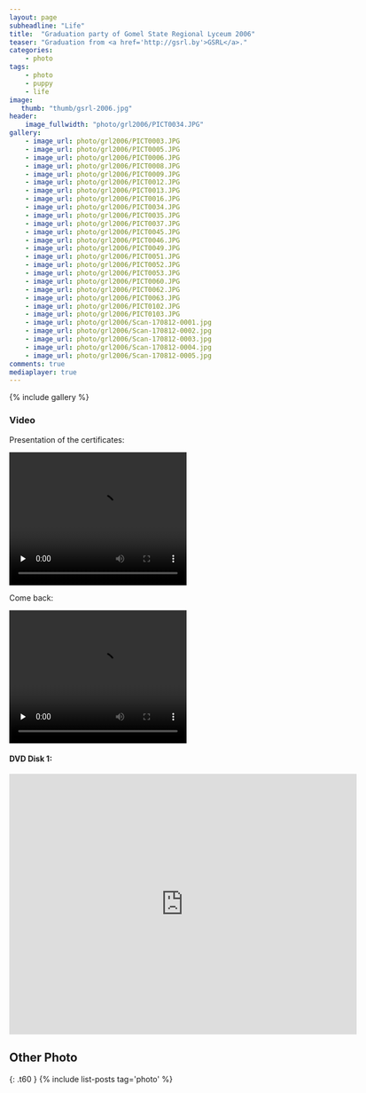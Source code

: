 ```yaml
---
layout: page
subheadline: "Life"
title:  "Graduation party of Gomel State Regional Lyceum 2006"
teaser: "Graduation from <a href='http://gsrl.by'>GSRL</a>."
categories:
    - photo
tags:
    - photo
    - puppy
    - life
image:
   thumb: "thumb/gsrl-2006.jpg"
header:
    image_fullwidth: "photo/grl2006/PICT0034.JPG"
gallery:
    - image_url: photo/grl2006/PICT0003.JPG
    - image_url: photo/grl2006/PICT0005.JPG
    - image_url: photo/grl2006/PICT0006.JPG
    - image_url: photo/grl2006/PICT0008.JPG
    - image_url: photo/grl2006/PICT0009.JPG
    - image_url: photo/grl2006/PICT0012.JPG
    - image_url: photo/grl2006/PICT0013.JPG
    - image_url: photo/grl2006/PICT0016.JPG
    - image_url: photo/grl2006/PICT0034.JPG
    - image_url: photo/grl2006/PICT0035.JPG
    - image_url: photo/grl2006/PICT0037.JPG
    - image_url: photo/grl2006/PICT0045.JPG
    - image_url: photo/grl2006/PICT0046.JPG
    - image_url: photo/grl2006/PICT0049.JPG
    - image_url: photo/grl2006/PICT0051.JPG
    - image_url: photo/grl2006/PICT0052.JPG
    - image_url: photo/grl2006/PICT0053.JPG
    - image_url: photo/grl2006/PICT0060.JPG
    - image_url: photo/grl2006/PICT0062.JPG
    - image_url: photo/grl2006/PICT0063.JPG
    - image_url: photo/grl2006/PICT0102.JPG
    - image_url: photo/grl2006/PICT0103.JPG
    - image_url: photo/grl2006/Scan-170812-0001.jpg
    - image_url: photo/grl2006/Scan-170812-0002.jpg
    - image_url: photo/grl2006/Scan-170812-0003.jpg
    - image_url: photo/grl2006/Scan-170812-0004.jpg
    - image_url: photo/grl2006/Scan-170812-0005.jpg
comments: true
mediaplayer: true
---
```


{% include gallery %}


### Video 

Presentation of the certificates:

<video src="{{ site.urlimg }}photo/grl2006/PICT0032.mp4" type="video/mp4" controls="controls" preload="none" width="320" height="240"></video>


Come back:

<video src="{{ site.urlimg }}photo/grl2006/PICT0044.mp4" type="video/mp4" controls="controls" preload="none" width="320" height="240"></video>



#### DVD Disk 1:

<iframe width="627" height="470" src="https://www.youtube.com/embed/2OdHHNpMuZw" frameborder="0" allowfullscreen></iframe>




## Other Photo
{: .t60 }
{% include list-posts tag='photo' %}
